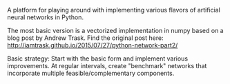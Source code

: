 A platform for playing around with implementing various flavors of artificial neural networks in Python.

The most basic version is a vectorized implementation in numpy based on a blog post by Andrew Trask.
Find the original post here: http://iamtrask.github.io/2015/07/27/python-network-part2/

Basic strategy: Start with the basic form and implement various improvements. At regular intervals, create "benchmark" networks that incorporate multiple feasible/complementary components.
